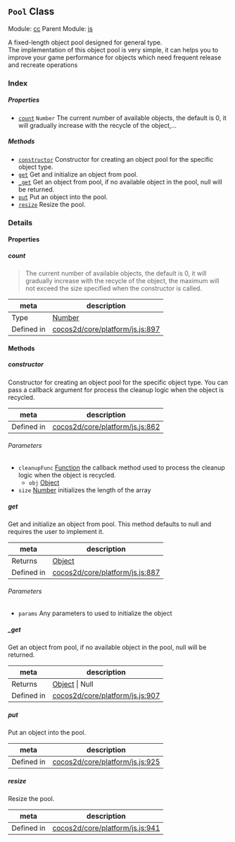 ## `Pool` Class



Module: [cc](../modules/cc.md)
Parent Module: [js](../modules/js.md)


A fixed-length object pool designed for general type.<br>
The implementation of this object pool is very simple,
it can helps you to improve your game performance for objects which need frequent release and recreate operations<br/>


### Index

##### Properties

  - [`count`](#count) `Number` The current number of available objects, the default is 0, it will gradually increase with the recycle of the object,...



##### Methods

  - [`constructor`](#constructor) Constructor for creating an object pool for the specific object type.
  - [`get`](#get) Get and initialize an object from pool.
  - [`_get`](#get) Get an object from pool, if no available object in the pool, null will be returned.
  - [`put`](#put) Put an object into the pool.
  - [`resize`](#resize) Resize the pool.



### Details


#### Properties


##### count

> The current number of available objects, the default is 0, it will gradually increase with the recycle of the object,
the maximum will not exceed the size specified when the constructor is called.

| meta | description |
|------|-------------|
| Type | <a href="https://developer.mozilla.org/en/JavaScript/Reference/Global_Objects/Number" class="crosslink external" target="_blank">Number</a> |
| Defined in | [cocos2d/core/platform/js.js:897](https://github.com/cocos-creator/engine/blob/de46973d0b5edcff4f973186ce89752080cb6b7c/cocos2d/core/platform/js.js#L897) |






<!-- Method Block -->
#### Methods


##### constructor

Constructor for creating an object pool for the specific object type.
You can pass a callback argument for process the cleanup logic when the object is recycled.

| meta | description |
|------|-------------|
| Defined in | [cocos2d/core/platform/js.js:862](https://github.com/cocos-creator/engine/blob/de46973d0b5edcff4f973186ce89752080cb6b7c/cocos2d/core/platform/js.js#L862) |

###### Parameters
- `cleanupFunc` <a href="https://developer.mozilla.org/en/JavaScript/Reference/Global_Objects/Function" class="crosslink external" target="_blank">Function</a> the callback method used to process the cleanup logic when the object is recycled.
	- `obj` <a href="https://developer.mozilla.org/en/JavaScript/Reference/Global_Objects/Object" class="crosslink external" target="_blank">Object</a> 
- `size` <a href="https://developer.mozilla.org/en/JavaScript/Reference/Global_Objects/Number" class="crosslink external" target="_blank">Number</a> initializes the length of the array


##### get

Get and initialize an object from pool. This method defaults to null and requires the user to implement it.

| meta | description |
|------|-------------|
| Returns | <a href="https://developer.mozilla.org/en/JavaScript/Reference/Global_Objects/Object" class="crosslink external" target="_blank">Object</a> 
| Defined in | [cocos2d/core/platform/js.js:887](https://github.com/cocos-creator/engine/blob/de46973d0b5edcff4f973186ce89752080cb6b7c/cocos2d/core/platform/js.js#L887) |

###### Parameters
- `params` Any parameters to used to initialize the object


##### _get

Get an object from pool, if no available object in the pool, null will be returned.

| meta | description |
|------|-------------|
| Returns | <a href="https://developer.mozilla.org/en/JavaScript/Reference/Global_Objects/Object" class="crosslink external" target="_blank">Object</a> &#124; Null 
| Defined in | [cocos2d/core/platform/js.js:907](https://github.com/cocos-creator/engine/blob/de46973d0b5edcff4f973186ce89752080cb6b7c/cocos2d/core/platform/js.js#L907) |



##### put

Put an object into the pool.

| meta | description |
|------|-------------|
| Defined in | [cocos2d/core/platform/js.js:925](https://github.com/cocos-creator/engine/blob/de46973d0b5edcff4f973186ce89752080cb6b7c/cocos2d/core/platform/js.js#L925) |



##### resize

Resize the pool.

| meta | description |
|------|-------------|
| Defined in | [cocos2d/core/platform/js.js:941](https://github.com/cocos-creator/engine/blob/de46973d0b5edcff4f973186ce89752080cb6b7c/cocos2d/core/platform/js.js#L941) |




